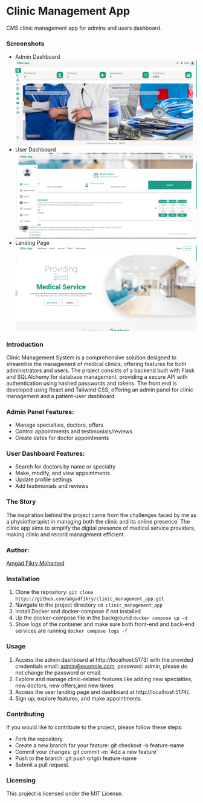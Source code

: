# Clinic Management App
CMS clinic management app for admins and users dashboard.

### Screenshots
- Admin Dashboard
![admin dashboard](https://github.com/amgadfikry/admin_clinic_app/blob/main/admin.PNG)
- User Dashboard
![user dashboard](https://github.com/amgadfikry/admin_clinic_app/blob/main/user.PNG)
- Landing Page
![landing page](https://github.com/amgadfikry/admin_clinic_app/blob/main/land.PNG)

### Introduction
Clinic Management System is a comprehensive solution designed to streamline the management of medical clinics, offering features for both administrators and users. The project consists of a backend built with Flask and SQLAlchemy for database management, providing a secure API with authentication using hashed passwords and tokens. The front end is developed using React and Tailwind CSS, offering an admin panel for clinic management and a patient-user dashboard.

### Admin Panel Features:
- Manage specialties, doctors, offers
- Control appointments and testimonials/reviews
- Create dates for doctor appointments

### User Dashboard Features:
- Search for doctors by name or specialty
- Make, modify, and view appointments
- Update profile settings
- Add testimonials and reviews

### The Story
The inspiration behind the project came from the challenges faced by me as a physiotherapist in managing both the clinic and its online presence. The clinic app aims to simplify the digital presence of medical service providers, making clinic and record management efficient.

### Author:
[Amgad Fikry Mohamed](https://github.com/amgadfikry)

### Installation
1. Clone the repository.
  ```git clone https://github.com/amgadfikry/clinic_management_app.git```
2. Navigate to the project directory
  ```cd clinic_management_app```
3. Install Docker and docker-compose if not installed
4. Up the docker-compose file in the background
  ```docker compose up -d```
5. Show logs of the container and make sure both front-end and back-end services are running
  ```docker compose logs -f```

### Usage
1. Access the admin dashboard at http://localhost:5173/ with the provided credentials email: admin@example.com, password: admin, please do not change the password or email.
2. Explore and manage clinic-related features like adding new specialties, new doctors, new offers,and new times
3. Access the user landing page and dashboard at http://localhost:5174/.
4. Sign up, explore features, and make appointments.

### Contributing
If you would like to contribute to the project, please follow these steps:
- Fork the repository.
- Create a new branch for your feature: git checkout -b feature-name
- Commit your changes: git commit -m 'Add a new feature'
- Push to the branch: git push origin feature-name
- Submit a pull request.

### Licensing
This project is licensed under the MIT License.
